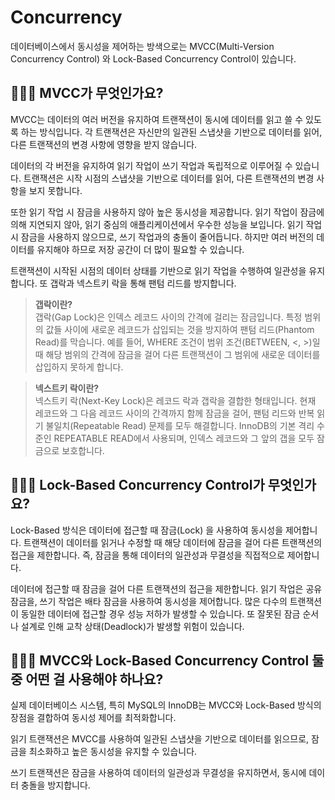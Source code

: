 # Concurrency

데이터베이스에서 동시성을 제어하는 방색으로는 MVCC(Multi-Version Concurrency Control) 와 Lock-Based Concurrency Control이 있습니다.

## 🤷🏻‍♂️ MVCC가 무엇인가요?
MVCC는 데이터의 여러 버전을 유지하여 트랜잭션이 동시에 데이터를 읽고 쓸 수 있도록 하는 방식입니다. 각 트랜잭션은 자신만의 일관된 스냅샷을 기반으로 데이터를 읽어, 다른 트랜잭션의 변경 사항에 영향을 받지 않습니다.

데이터의 각 버전을 유지하여 읽기 작업이 쓰기 작업과 독립적으로 이루어질 수 있습니다. 트랜잭션은 시작 시점의 스냅샷을 기반으로 데이터를 읽어, 다른 트랜잭션의 변경 사항을 보지 못합니다.

또한 읽기 작업 시 잠금을 사용하지 않아 높은 동시성을 제공합니다. 읽기 작업이 잠금에 의해 지연되지 않아, 읽기 중심의 애플리케이션에서 우수한 성능을 보입니다. 읽기 작업 시 잠금을 사용하지 않으므로, 쓰기 작업과의 충돌이 줄어듭니다. 하지만 여러 버전의 데이터를 유지해야 하므로 저장 공간이 더 많이 필요할 수 있습니다.

트랜잭션이 시작된 시점의 데이터 상태를 기반으로 읽기 작업을 수행하여 일관성을 유지합니다. 또 갭락과 넥스트키 락을 통해 팬텀 리드를 방지합니다.

>**갭락이란?**<br>
>갭락(Gap Lock)은 인덱스 레코드 사이의 간격에 걸리는 잠금입니다. 특정 범위의 값들 사이에 새로운 레코드가 삽입되는 것을 방지하여 팬텀 리드(Phantom Read)를 막습니다. 예를 들어, WHERE 조건이 범위 조건(BETWEEN, <, >)일 때 해당 범위의 간격에 잠금을 걸어 다른 트랜잭션이 그 범위에 새로운 데이터를 삽입하지 못하게 합니다.

>**넥스트키 락이란?**<br>
>넥스트키 락(Next-Key Lock)은 레코드 락과 갭락을 결합한 형태입니다. 현재 레코드와 그 다음 레코드 사이의 간격까지 함께 잠금을 걸어, 팬텀 리드와 반복 읽기 불일치(Repeatable Read) 문제를 모두 해결합니다. InnoDB의 기본 격리 수준인 REPEATABLE READ에서 사용되며, 인덱스 레코드와 그 앞의 갭을 모두 잠금으로 보호합니다.

## 🤷🏻‍♂️ Lock-Based Concurrency Control가 무엇인가요?
Lock-Based 방식은 데이터에 접근할 때 잠금(Lock) 을 사용하여 동시성을 제어합니다. 트랜잭션이 데이터를 읽거나 수정할 때 해당 데이터에 잠금을 걸어 다른 트랜잭션의 접근을 제한합니다. 즉, 잠금을 통해 데이터의 일관성과 무결성을 직접적으로 제어합니다.

데이터에 접근할 때 잠금을 걸어 다른 트랜잭션의 접근을 제한합니다. 읽기 작업은 공유 잠금을, 쓰기 작업은 배타 잠금을 사용하여 동시성을 제어합니다. 많은 다수의 트랜잭션이 동일한 데이터에 접근할 경우 성능 저하가 발생할 수 있습니다. 또 잘못된 잠금 순서나 설계로 인해 교착 상태(Deadlock)가 발생할 위험이 있습니다.

## 🤷🏻‍♂️ MVCC와 Lock-Based Concurrency Control 둘 중 어떤 걸 사용해야 하나요?
실제 데이터베이스 시스템, 특히 MySQL의 InnoDB는 MVCC와 Lock-Based 방식의 장점을 결합하여 동시성 제어를 최적화합니다.

읽기 트랜잭션은 MVCC를 사용하여 일관된 스냅샷을 기반으로 데이터를 읽으므로, 잠금을 최소화하고 높은 동시성을 유지할 수 있습니다.

쓰기 트랜잭션은 잠금을 사용하여 데이터의 일관성과 무결성을 유지하면서, 동시에 데이터 충돌을 방지합니다.
